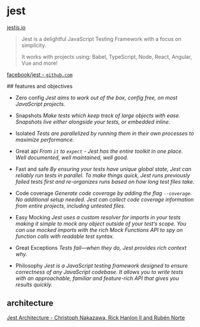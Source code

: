 # jest

[jestjs.io](https://jestjs.io/en/)

> Jest is a delightful JavaScript Testing Framework with a focus on simplicity.
>
> It works with projects using: Babel, TypeScript, Node, React, Angular, Vue and more!

[facebook/jest - `github.com`](https://github.com/facebook/jest)

## features and objectives

- Zero config *Jest aims to work out of the box, config free, on most JavaScript projects.*
- Snapshots *Make tests which keep track of large objects with ease. Snapshots live either alongside your tests, or embedded inline.*
- Isolated *Tests are parallelized by running them in their own processes to maximize performance.*
- Great api *From `it` to `expect` - Jest has the entire toolkit in one place. Well documented, well maintained, well good.*

- Fast and safe *By ensuring your tests have unique global state, Jest can reliably run tests in parallel. To make things quick, Jest runs previously failed tests first and re-organizes runs based on how long test files take.*
- Code coverage *Generate code coverage by adding the flag `--coverage`. No additional setup needed. Jest can collect code coverage information from entire projects, including untested files.*
- Easy Mocking *Jest uses a custom resolver for imports in your tests making it simple to mock any object outside of your test’s scope. You can use mocked imports with the rich Mock Functions API to spy on function calls with readable test syntax.*
- Great Exceptions *Tests fail—when they do, Jest provides rich context why.*
- Philosophy *Jest is a JavaScript testing framework designed to ensure correctness of any JavaScript codebase. It allows you to write tests with an approachable, familiar and feature-rich API that gives you results quickly.*

## architecture

[Jest Architecture - Christoph Nakazawa, Rick Hanlon II and Rubén Norte](https://www.youtube.com/watch?v=3YDiloj8_d0&feature=emb_title)
